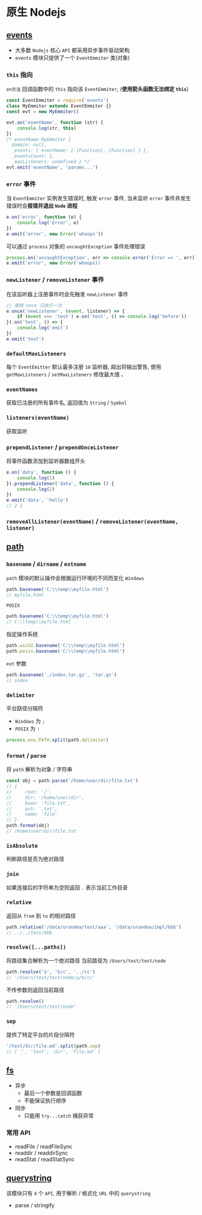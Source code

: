 # 原生 Nodejs

## [events](http://nodejs.cn/api/events.html)
- 大多数 `Nodejs` 核心 `API` 都采用异步事件驱动架构
- `events` 模块只提供了一个 `EventEmmiter` 类(对象)

### `this` 指向
`on方法` 回调函数中的 `this` 指向该 `EventEmmiter`, (**使用箭头函数无法绑定 `this`**)
```javascript
const EventEmmiter = require('events')
class MyEmmiter extends EventEmmiter {}
const evt = new MyEmmiter()

evt.on('eventName', function (str) {
    console.log(str, this)
})
/* eventName MyEmmiter {
  domain: null,
  _events: { eventName: [ [Function], [Function] ] },
  _eventsCount: 1,
  _maxListeners: undefined } */
evt.emit('eventName', 'params...')
```

### `error` 事件
当 `EventEmmiter` 实例发生错误时, 触发 `error` 事件, 当未监听 `error` 事件并发生错误时会**报错并退出 `Node` 进程**

```javascript
e.on('error', function (e) {
    console.log('Error', e)
})
e.emit('error', new Error('whoops'))
```

可以通过 `process` 对象的 `uncaughtException` 事件处理错误
```javascript
process.on('uncaughtException', err => console.error('Error => ', err))
e.emit('error', new Error('whoops))
```

### `newListener` / `removeListener` 事件
在该监听器上注册事件时会先触发 `newListener` 事件

```javascript
// 使用 once 只执行一次
e.once('newListener', (event, listener) => {
    if (event === 'test') e.on('test', () => console.log('before'))
}).on('test', () => {
    console.log('emit')
})
e.emit('test')
```

### `defaultMaxListeners`
每个 `EventEmitter` 默认最多注册 `10` 监听器, 超出将输出警告, 使用 `getMaxListeners` / `setMaxListeners` 修改最大值
、
### `eventNames`
获取已注册的所有事件名, 返回值为 `String` / `Symbol`

### `listeners(eventName)`
获取监听

### `prependListener` / `prependOnceListener`
将事件函数添加到监听器数组开头
```javascript
e.on('data', function () {
    console.log(1)
}).prependListener('data', function () {
    console.log(2)
})
e.emit('data', 'hello')
// 2 1
```

### `removeAllListener(eventName)` / `removeListener(eventName, listener)`

## [path](http://nodejs.cn/api/path.html)

### `basename` / `dirname` / `extname`
`path` 模块的默认操作会根据运行环境的不同而变化
`Windows`
```javascript
path.basename('C:\\temp\\myfile.html')
// myfile.html
```
`POSIX`
```javascript
path.basename('C:\\temp\\myfile.html')
// C:\\temp\\myfile.html
```
指定操作系统
```javascript
path.win32.basename('C:\\temp\\myfile.html')
path.posix.basename('C:\\temp\\myfile.html')
```
`ext` 参数
```javascript
path.basename('./index.tar.gz', 'tar.gz')
// index
```

### `delimiter`
平台路径分隔符
- `Windows` 为 `;`
- `POSIX` 为 `:`
```javascript
process.env.PATH.split(path.delimiter)
```

### `format` / `parse`
将 `path` 解析为对象 / 字符串
```javascript
const obj = path.parse('/home/user/dir/file.txt')
// { 
//     root: '/',
//     dir: '/home/user/dir',
//     base: 'file.txt',
//     ext: '.txt',
//     name: 'file'
// }
path.format(obj)
// /home/user/dir/file.txt
```

### `isAbsolute`
判断路径是否为绝对路径

### `join`
如果连接后的字符串为空则返回 `.` 表示当前工作目录

### `relative`
返回从 `from` 到 `to` 的相对路径
```javascript
path.relative('/data/orandea/test/aaa', '/data/orandea/impl/bbb')
// ../../test/bbb
```

### `resolve([...paths])`
将路径集合解析为一个绝对路径
当前路径为 `/Users/test/test/node`
```javascript
path.resolve('a', 'b/c', '../cc')
// '/Users/test/test/node/a/b/cc'
```
不传参数则返回当前路径
```javascript
path.resolve()
// '/Users/test/test/node'
```

### `sep`
提供了特定平台的片段分隔符
```javascript
'/test/dir/file.md'.split(path.sep)
// [ '', 'test', 'dir', 'file.md' ]
```

## [fs](http://nodejs.cn/api/fs.html)
- 异步
    - 最后一个参数是回调函数
    - 不能保证执行顺序
- 同步
    - 只能用 `try...catch` 捕获异常
### 常用 API
- readFile / readFileSync
- readdir / readdirSync
- readStat / readStatSync

## [querystring](http://nodejs.cn/api/querystring.html)
该模块只有 `4` 个 `API`, 用于解析 / 格式化 `URL` 中的 `querystring`

- parse / stringify


